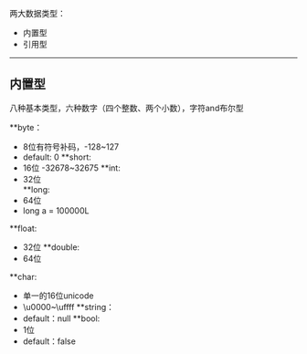 两大数据类型：
- 内置型
- 引用型
---
## 内置型

八种基本类型，六种数字（四个整数、两个小数），字符and布尔型

**byte：
- 8位有符号补码，-128~127
- default: 0
**short:
- 16位                -32678~32675
**int:
- 32位                
**long:
- 64位
- long a = 100000L

**float:
- 32位
**double:
- 64位

**char:
- 单一的16位unicode
- \u0000~\uffff
**string：
- default：null
**bool:
- 1位
- default：false






